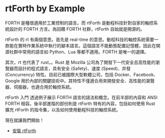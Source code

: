 # rtForth by Example

FORTH 是種很適用於工業控制的語言。而 rtForth 是動程科技針對自家的軸控系統設計的 FORTH 方言。為回饋 FORTH 社群，rtForth 自始就是開源的。

rtForth 的 rt 有兩個意思。首先是 real-time 的意思。動程科技的軸控系統需要一款能在實時作業系統中執行的腳本語言。這個語言不能動態配置記憶體，因此在開源社群中常用的語言如 Python、Lua 等都不適用。FORTH 是唯一的選擇。

其次，rt 也代表了 rust，。Rust 是 Mozilla 公司為了開發下一代安全且高性能的瀏覽器而設計的程式語言，具有安全 (Safety)、速度 (Speed)、并發 (Concurrency) 特性。目前已被國際大型軟體公司，包括 Docker、Facebook、Google 用於內部的關鍵技術中。其特性不僅適合用來開發安全、高性能的瀏覽器、伺服器，也適合用於軸控系統。

rtForth 入門 透過例子展示 FORTH 語言的語法和概念。在前半部的內容和 ANSI FORTH 相容。後半部進階的部份則是 rtForth 特有的內容，包括如何使用 Rust 擴充 rtForth 的指令集，以及如何使用動程科技的軸控系統。

現在就讓我們開始！

* [安裝 rtForth](installation.md)

